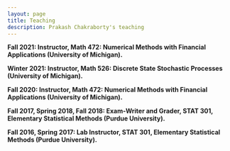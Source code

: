 ```yaml
---
layout: page
title: Teaching
description: Prakash Chakraborty's teaching
---
```


**Fall 2021: Instructor, Math 472: Numerical Methods with Financial Applications (University of Michigan).**

**Winter 2021: Instructor, Math 526: Discrete State Stochastic Processes (University of Michigan).**

**Fall 2020: Instructor, Math 472: Numerical Methods with Financial Applications (University of Michigan).**

**Fall 2017, Spring 2018, Fall 2018: Exam-Writer and Grader, STAT 301, Elementary Statistical Methods (Purdue University).**

**Fall 2016, Spring 2017: Lab Instructor, STAT 301, Elementary Statistical Methods (Purdue University).**

<!--STAT 301 Course Coordinator: <a href="https://www.stat.purdue.edu/people/faculty/cayon">Dr. Laura Cayon</a>-->

